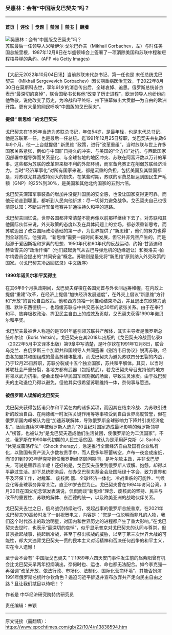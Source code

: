 ### 吴惠林：会有“中国版戈巴契夫”吗？

---

#### [首页](../../../..?n13838594) &nbsp;|&nbsp; [评论](../../../../../epoch-comment?n13838594) &nbsp;|&nbsp; [专题](../../../../../epoch-special?n13838594) &nbsp;|&nbsp; [禁闻](../../../../../epoch-news?n13838594) &nbsp;|&nbsp; [禁书](../../../../../books?n13838594) &nbsp;|&nbsp; [翻墙](https://github.com/gfw-breaker/nogfw/blob/master/README.md?n13838594)


<div><img alt="吴惠林：会有“中国版戈巴契夫”吗？" class="attachment-djy_600_400 size-djy_600_400 wp-post-image" src="https://i.epochtimes.com/assets/uploads/2022/10/id13838678-GettyImages-156375184--600x400.jpeg"/>
<div class="caption">
 苏联最后一任领导人米哈伊尔‧戈尔巴乔夫（Mikhail Gorbachev，左）与时任美国总统里根，1987年12月8日在华盛顿峰会上签署了一项消除美国和苏联中程和短程核导弹的条约。(AFP via Getty Images)
</div></div><hr/><div class="post_content" id="artbody" itemprop="articleBody">
 <!-- article content begin -->
 <p>
  【大纪元2022年10月04日讯】当前苏联末代总书记、第一任也是
  <ok href="https://www.epochtimes.com/gb/tag/%E6%9C%AB%E4%BB%BB%E6%80%BB%E7%BB%9F%E6%88%88%E5%B7%B4%E5%A5%91%E5%A4%AB.html">
   末任总统戈巴契夫
  </ok>
  （Mikhail Sergevevich Gorbachev）因长期重病医治无效，于2022年8月30日在莫斯科去世，享年91岁的消息传出后，全球哀悼、追思。俄罗斯总统普京表示“最深切的哀悼”，联合国秘书长称他“改变了历史进程”，欧洲领导人也纷纷向他致敬，说他改变了历史，为冷战和平终结、拉下铁幕做出大贡献—为自由的欧洲开路。更有大量的网民呼唤“中国版的戈巴契夫”。
 </p>
 <h4>
  提倡“
  <ok href="https://www.epochtimes.com/gb/tag/%E6%96%B0%E6%80%9D%E7%BB%B4.html">
   新思维
  </ok>
  ”的戈巴契夫
 </h4>
 <p>
  戈巴契夫在1985年当选为苏联总书记，年仅54岁，是最年轻，也是末代总书记，他是苏联第一任，也是最后一任总统。迄1991年12月25日辞职，戈巴契夫共执政6年9个月。他一上台就提倡“
  <ok href="https://www.epochtimes.com/gb/tag/%E6%96%B0%E6%80%9D%E7%BB%B4.html">
   新思维
  </ok>
  ”政策，进行“改革重组”，当时苏联与世上许多国家关系紧张，例如与中国旷日持久的冲突、与美国的“全方位”对抗、与西欧国家因部署中程导弹而关系恶化、与全球各地的地区冲突、苏联在阿富汗数以万计的军事。这些都为苏联的改革带来极不利的外部环境，而军备竞赛正在削弱苏联经济活力。当时“经济军事化”对所有国家来说，都是沉重的负担，包括美国及其盟国都是，对苏联尤其造成特别大的损失。在某些时期，苏联的军费总额达到国民生产毛额（GNP）的25%到30%，是美国和其他北约国家的五到六倍。
 </p>
 <p>
  戈巴契夫深知军事装备的增加并没提升国民的安全感，也没让国家变得更可靠，而他无论走到哪里，都听到人民向他祈求：尽一切努力避免战争。戈巴契夫自己也很清楚认知：不断进行军备竞赛并非通往持久和平的道路。
 </p>
 <p>
  戈巴契夫回忆说，世界各国都非常清楚不能再像以前那样继续下去了。对苏联和其他国际伙伴来说，外交政策的态度以及在具体问题上的立场，都必须重新思考，而苏联迈出了改变国际政治基础的第一步，为世界提供了“新思维”，他们的努力也得到全球回应。他强调，“新思维”需要一段时间来发展，但它并非凭空产生的，而是起源于爱因斯坦和罗素的思想、1950年代和60年代的反战运动、约翰･甘迺迪和赫鲁雪夫的“政治忏悔”（他们鼓起勇气从古巴导弹危机的边缘退让）和奥洛夫･帕尔梅委员会提出的“共同安全”概念。苏联则是最先将“新思维”原则纳入外交政策的国家。（《戈巴契夫冷战回忆录》中文版序）
 </p>
 <h4>
  1990年诺贝尔和平奖得主
 </h4>
 <p>
  在其6年9个月执政期间，戈巴契夫穿梭在各国元首与外长间运筹帷幄，在内政上提倡“重建”改革，在经济上提倡“加快经济发展速度”，在外交上倡议“新思维”方针和“开放”的言论自由政策。他和西方领袖一同推动结束冷战，并且退出东欧势力范围、默许东西德统一，也趋缓苏联与中共交恶长达30年的紧张关系。由于在奉行和平、放弃极权政治、捍卫民主自由上的成效及贡献，戈巴契夫获得1990年诺贝尔和平奖。
 </p>
 <p>
  戈巴契夫最被世人称道的是1991年底引领苏联共产解体，其实主导者是俄罗斯总统叶尔钦（Boris Yeltsin）。戈巴契夫在其2018年出版的《戈巴契夫冷战回忆录》（2022年5月中文译本出版）第9章中写清楚，是叶尔钦在1991年12月8日，联合乌克兰、白俄罗斯三个加盟共和国领导人共同签署《别洛韦日协议》脱离苏联，经由各加盟共和国组成的最高苏维埃批准，而戈巴契夫为避免苏联四分五裂的内战，乃于12月25日辞职，苏联分裂成十五个独立国家，苏共和平解体。其实，以当时苏联社会严重分裂，各地方都有武器（包括核武），若戈巴契夫号召支持他的地方将领以武力抗拒，便会出现中华民国军阀割据的场面，导致生灵涂炭。由于找巴契夫的主动退位乃得以避免，但他其实很希望苏联维持一体，奈何事与愿违。
 </p>
 <h4>
  被俄罗斯人误解的戈巴契夫
 </h4>
 <p>
  戈巴契夫获得包括诺贝尔和平奖在内的诸多奖项，而因其在结束冷战、为苏联引进新的政治自由、在两德统一时发挥关键作用等等事项受到自由世界高度赞誉，但在俄罗斯国内却被认为是“加速苏联解体，导致俄罗斯全球影响力下降并引发经济危机”，因而连续30年被俄罗斯人选为“20世纪对国家造成最坏影响的俄罗斯领导人”榜首，也被认为“是戈巴契夫造成他们生活贫困，使俄罗斯沦为二流国家”。不过，俄罗斯在1990年代初期的人民生活贫困，被认为是采用萨克斯（J. Sachs） “休克或震荡疗法”（Shock therapy），急速推行全面经济自由及国有企业私有化，以致国有资产流入少数权贵手中，而人民多年积蓄转空，卢布一夜变成废纸，而1991到1993年萨克斯担任俄罗斯经济顾问期间，是叶尔钦主政，并非戈巴契夫，可说是替罪羔羊呢！还好的是，戈巴契夫虽受到俄罗斯人误解、抱怨，却得以平静过生活。卸下总统职务后，创办戈巴契夫基金会及国际绿十字会，致力世界和平及环保工作，对裁军、
  <ok href="https://www.epochtimes.com/gb/tag/%E5%BA%9F%E6%A0%B8%E6%AD%A6.html">
   废核武
  </ok>
  器、全球经济一体化、冷战重临的可能性、气候变化等全球事务异常关注，直至91岁去世为止。戈巴契夫曾在1994年访问台湾，3月20日在国父纪念馆发表演说，侃侃而谈“新思维”理念、废核武的坚持、民主与改革的重要性、苏联的解体、东西德的统一，以及欧美亚洲的战略伙伴关系。
 </p>
 <p>
  戈巴契夫去世之日，俄乌战仍持续进行，发起战事的俄罗斯总统普京，在2021年戈巴契夫90高龄时发了一封祝贺电文，内容是：“您是一位聪明而非凡的人物，我们这个时代杰出的政治明星，对国内和世界历史的进程都产生了重大影响。”在戈巴契夫去世时，也表示“最深切的哀悼”，似乎显示普京对戈巴契夫的认同与尊崇，但普京掀起战事，挑起新冷战，甚至于祭出核战的威胁，以至于第三次世界大战的可能性，却大大违背戈巴契夫一贯的民本主义对话精神和否决任何战争的和平主义，实在令人遗憾！
 </p>
 <p>
  至于会不会有“
  <ok href="https://www.epochtimes.com/gb/tag/%E4%B8%AD%E5%9B%BD%E7%89%88%E6%88%88%E5%B7%B4%E5%A5%91%E5%A4%AB.html">
   中国版戈巴契夫
  </ok>
  ”？1989年六四天安门事件发生前的赵紫阳曾有机会比戈巴契夫早两年担纲演出，奈何时也、运也、命也都无法配合。如今李克强一再强调“改革开放、依法行政、市场化、法制化、国际化营商环境”，其能否扮演1991年俄罗斯总统叶尔钦角色？逼迫习近平辞退并宣布放弃共产走向民主自由之路？且让我们拭目以待吧！？
 </p>
 <p>
  作者是 中华经济研究院特约研究员
 </p>
 <p>
  责任编辑：朱颖
 </p>
 <!-- article content end -->
 <div id="below_article_ad">
 </div>
</div>


---

原文链接（需翻墙）：https://www.epochtimes.com/gb/22/10/4/n13838594.htm